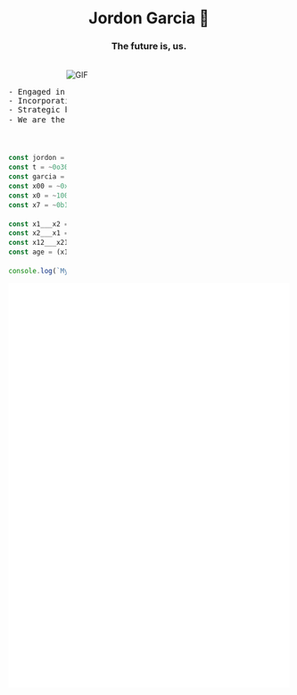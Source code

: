 <h1 align="center">Jordon Garcia 👋</h1>
<h3 align="center">The future is, us.</h3>

<br/>
  <img align="right" height="250" width="400" alt="GIF" src="https://github.com/JordonGarcia/JordonGarcia/blob/main/GIF/image.gif">
<br/>

<pre>- Engaged in communitive building of our tech future.
- Incorporating tech with daily life and societal progression.
- Strategic business scaling that works, risk modeling.
- We are the future 🪐
</pre>

<br/>

```js
const jordon = ~0b0110001111010010001100101010101010;
const t = ~0o30303033303303003033030303030030303;
const garcia = ~0x0003330300030030303333033003030300;
const x00 = ~0x70070070707;
const x0 = ~1001001;
const x7 = ~0b10;

const x1___x2 = 1011 * jordon << -4 + 2 + x0 & 13371337 - x00 >> 4 >> 2 << 2 - 1 * t << 2 - -5 / 1337 * garcia;
const x2___x1 = 9 + -1 + 1337 * -3 * -2 << x0 + 1337 + .1337 + 1 - -2 + -1 | 6 << 10 & 8 & 7;
const x12___x21 = 7 - -7 + -7 + 7 + 7 - 7 + 7;
const age = (x1___x2 / x2___x1 + x12___x21 + x7 + 1).toFixed(0);

console.log(`My name is Jordon. I am ${age} years old`);
```

![Metrics](https://github.com/JordonGarcia/JordonGarcia/blob/main/github-metrics.svg)
